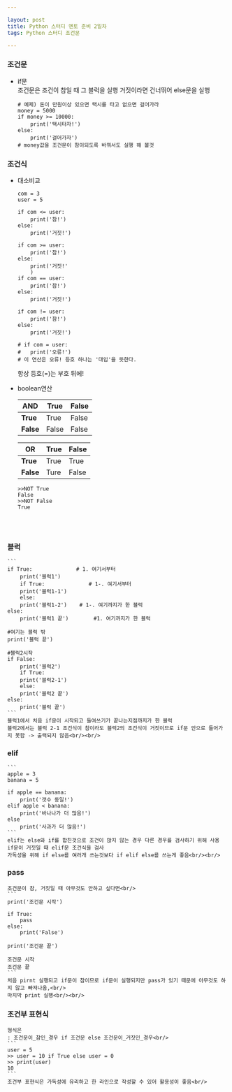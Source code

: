 ```yaml
---

layout: post
title: Python 스터디 멘토 준비 2일차
tags: Python 스터디 조건문

---
```


### 조건문<br/>
* if문<br/>
	조건문은 조건이 참일 때 그 블럭을 실행
	거짓이라면 건너뛰어 else문을 실행<br/>
	```
	# 예제) 돈이 만원이상 있으면 택시를 타고 없으면 걸어가라
	money = 5000
	if money >= 10000:
		print('택시타자!')
	else:
		print('걸어가자')
	# money값을 조건문이 참이되도록 바꿔서도 실행 해 볼것
	```

### 조건식<br/>
* 대소비교<br/>
	```
	com = 3
	user = 5

	if com <= user:
		print('참!')
	else:
		print('거짓!')

	if com >= user:
		print('참!')
	else:
		print('거짓!'
		)
	if com == user:
		print('참!')
	else:
		print('거짓!')

	if com != user:
		print('참!')
	else:
		print('거짓!')

	# if com = user:
	#	print('오류!')
	# 이 연산은 오류! 등호 하나는 '대입'을 뜻한다.
	```
	항상 등호(=)는 부호 뒤에!<br/>

* boolean연산<br/>

	AND|**True**|**False**
	----|----|----
	**True**|True|False
	**False**|False|False

	OR|**True**|**False**
	----|----|----
	**True**|True|True
	**False**|Ture|False

	```
	>>NOT True
	False
	>>NOT False
	True
	```  
	<br/><br/>
### 블럭<br/>
	```
	if True:			  # 1. 여기서부터
	    print('블럭1')
	    if True:			  # 1-. 여기서부터
		print('블럭1-1')
	    else:
		print('블럭1-2')	  # 1-. 여기까지가 한 블럭
	else:
	    print('블럭1 끝')		  #1. 여기까지가 한 블럭

	#여기는 블럭 밖
	print('블럭 끝')

	#블럭2시작
	if False:
	    print('블럭2')	
	    if True:
		print('블럭2-1')
	    else:
		print('블럭2 끝')
	else:
	    print('블럭 끝')
	```
	블럭1에서 처음 if문이 시작되고 들여쓰기가 끝나는지점까지가 한 블럭
	블럭2에서는 블럭 2-1 조건식이 참이라도 블럭2의 조건식이 거짓이므로 if문 안으로 들어가지 못함 -> 출력되지 않음<br/><br/>

### elif<br/>
	```
	apple = 3
	banana = 5

	if apple == banana:
		print('갯수 동일!')
	elif apple < banana:
		print('바나나가 더 많음!')
	else
		print('사과가 더 많음!')
	```
	elif는 else와 if를 합친것으로 조건이 맍지 않는 경우 다른 경우를 검사하기 위해 사용
	if문이 거짓일 때 elif문 조건식을 검사
	가독성을 위해 if else를 여러개 쓰는것보다 if elif else를 쓰는게 좋음<br/><br/>

### pass<br/>
	조건문이 참, 거짓일 때 아무것도 안하고 싶다면<br/>
	```
	print('조건문 시작')

	if True:
		pass
	else:
		print('False')

	print('조건문 끝')

	조건문 시작
	조건문 끝
	```
	처음 pirnt 실행되고 if문이 참이므로 if문이 실행되지만 pass가 있기 때문에 아무것도 하지 않고 빠져나옴,<br/>
	마지막 print 실행<br/><br/>

### 조건부 표현식<br/>
	형식은
	: 조건문이_참인_경우 if 조건문 else 조건문이_거짓인_경우<br/>
	```
	user = 5
	>> user = 10 if True else user = 0
	>> print(user)
	10
	```
	조건부 표현식은 가독성에 유리하고 한 라인으로 작성할 수 있어 활용성이 좋음<br/>

